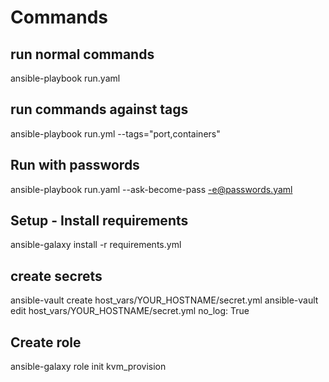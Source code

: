 # Commands

## run normal commands
ansible-playbook run.yaml

## run commands against tags
ansible-playbook run.yml --tags="port,containers"

## Run with passwords
ansible-playbook run.yaml --ask-become-pass -e@passwords.yaml

## Setup - Install requirements
ansible-galaxy install -r requirements.yml

## create secrets
ansible-vault create host_vars/YOUR_HOSTNAME/secret.yml
ansible-vault edit host_vars/YOUR_HOSTNAME/secret.yml
    no_log: True
## Create role 
ansible-galaxy role init kvm_provision